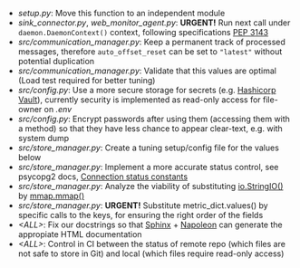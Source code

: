 * *setup.py*: Move this function to an independent module
* *sink_connector.py*, *web_monitor_agent.py*: **URGENT!** Run next call under `daemon.DaemonContext()` context, following specifications [PEP 3143](https://www.python.org/dev/peps/pep-3143/)
* *src/communication_manager.py*: Keep a permanent track of processed messages, therefore `auto_offset_reset` can be set to `"latest"` without potential duplication
* *src/communication_manager.py*: Validate that this values are optimal (Load test required for better tuning)
* *src/config.py*: Use a more secure storage for secrets (e.g. [Hashicorp Vault](https://www.vaultproject.io/)), currently security is implemented as read-only access for file-owner on *.env*
* *src/config.py*: Encrypt passwords after using them (accessing them with a method) so that they have less chance to appear clear-text, e.g. with system dump
* *src/store_manager.py*: Create a tuning setup/config file for the values below
* *src/store_manager.py*: Implement a more accurate status control, see psycopg2 docs, [Connection status constants](https://www.psycopg.org/docs/extensions.html#connection-status-constants)
* *src/store_manager.py*: Analyze the viability of substituting [io.StringIO()](https://docs.python.org/3/library/io.html#io.StringIO) by [mmap.mmap()](https://docs.python.org/3/library/mmap.html#mmap.mmap)
* *src/store_manager.py*: **URGENT!** Substitute metric_dict.values() by specific calls to the keys, for ensuring the right order of the fields
* *\<ALL\>*: Fix our docstrings so that [Sphinx](https://www.sphinx-doc.org/en/master/) + [Napoleon](https://sphinxcontrib-napoleon.readthedocs.io/en/latest/index.html) can generate the appropiate HTML documentation
* *\<ALL\>*: Control in CI between the status of remote repo (which files are not safe to store in Git) and local (which files require read-only access)
